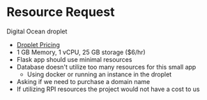 # Resource Request
Digital Ocean droplet
- [Droplet Pricing](https://www.digitalocean.com/pricing/droplets)
- 1 GB Memory, 1 vCPU, 25 GB storage ($6/hr)
- Flask app should use minimal resources
- Database doesn't utilize too many resources for this small app
  - Using docker or running an instance in the droplet
- Asking if we need to purchase a domain name
- If utilizing RPI resources the project would not have a cost to us